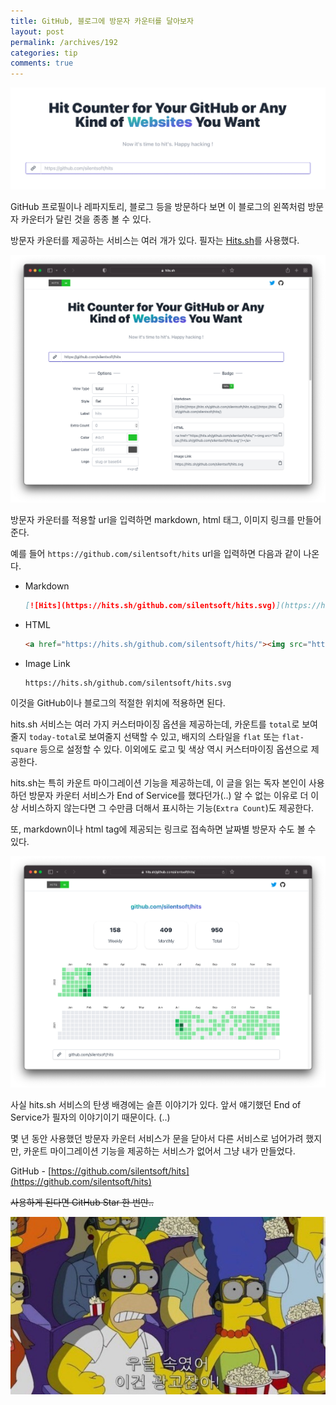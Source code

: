```yaml
---
title: GitHub, 블로그에 방문자 카운터를 달아보자
layout: post
permalink: /archives/192
categories: tip
comments: true
---
```


![](../assets/archives/192/hits-readme.png)

GitHub 프로필이나 레파지토리, 블로그 등을 방문하다 보면 이 블로그의 왼쪽처럼 방문자 카운터가 달린 것을 종종 볼 수 있다.

방문자 카운터를 제공하는 서비스는 여러 개가 있다. 필자는 [Hits.sh](https://hits.sh)를 사용했다.

![](../assets/archives/192/hits.sh.png)

방문자 카운터를 적용할 url을 입력하면 markdown, html 태그, 이미지 링크를 만들어준다.

예를 들어 `https://github.com/silentsoft/hits` url을 입력하면 다음과 같이 나온다.

- Markdown
  ```markdown
  [![Hits](https://hits.sh/github.com/silentsoft/hits.svg)](https://hits.sh/github.com/silentsoft/hits/)
  ```
- HTML
  ```html
  <a href="https://hits.sh/github.com/silentsoft/hits/"><img src="https://hits.sh/github.com/silentsoft/hits.svg"/></a>
  ```
- Image Link
  ```
  https://hits.sh/github.com/silentsoft/hits.svg
  ```

이것을 GitHub이나 블로그의 적절한 위치에 적용하면 된다.

hits.sh 서비스는 여러 가지 커스터마이징 옵션을 제공하는데, 카운트를 `total`로 보여줄지 `today-total`로 보여줄지 선택할 수 있고,
배지의 스타일을 `flat` 또는 `flat-square` 등으로 설정할 수 있다. 이외에도 로고 및 색상 역시 커스터마이징 옵션으로 제공한다.

hits.sh는 특히 카운트 마이그레이션 기능을 제공하는데,
이 글을 읽는 독자 본인이 사용하던 방문자 카운터 서비스가 End of Service를 했다던가(..) 알 수 없는 이유로 더 이상 서비스하지 않는다면 그 수만큼 더해서 표시하는 기능(`Extra Count`)도 제공한다.

또, markdown이나 html tag에 제공되는 링크로 접속하면 날짜별 방문자 수도 볼 수 있다.

![](../assets/archives/192/hits-statistics.png)

사실 hits.sh 서비스의 탄생 배경에는 슬픈 이야기가 있다. 앞서 얘기했던 End of Service가 필자의 이야기이기 때문이다. (..)

몇 년 동안 사용했던 방문자 카운터 서비스가 문을 닫아서 다른 서비스로 넘어가려 했지만, 카운트 마이그레이션 기능을 제공하는 서비스가 없어서 그냥 내가 만들었다.

GitHub - [https://github.com/silentsoft/hits](https://github.com/silentsoft/hits)

~~사용하게 된다면 GitHub Star 한 번만..~~

![](../assets/archives/192/popcorn.jpg)
